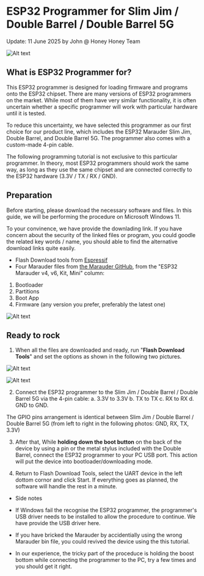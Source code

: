 # ESP32 Programmer for Slim Jim / Double Barrel / Double Barrel 5G
Update: 11 June 2025 by John @ Honey Honey Team

![Alt text](Assets/images/Front.Main.jpg)

## What is ESP32 Programmer for?

This ESP32 programmer is designed for loading firmware and programs onto the ESP32 chipset. There are many versions of ESP32 programmers on the market. While most of them have very similar functionality, it is often uncertain whether a specific programmer will work with particular hardware until it is tested.

To reduce this uncertainty, we have selected this programmer as our first choice for our product line, which includes the ESP32 Marauder Slim Jim, Double Barrel, and Double Barrel 5G. The programmer also comes with a custom-made 4-pin cable.

The following programming tutorial is not exclusive to this particular programmer. In theory, most ESP32 programmers should work the same way, as long as they use the same chipset and are connected correctly to the ESP32 hardware (3.3V / TX / RX / GND).

## Preparation

Before starting, please download the necessary software and files. In this guide, we will be performing the procedure on Microsoft Windows 11. 

To your convinence, we have provide the downlading link. If you have concern about the security of the linked files or program, you could goodle the related key words / name, you should able to find the alternative download links quite easily. 

- Flash Download tools from [Espressif](https://www.espressif.com/en/support/download/other-tools)
- Four Marauder files from [the Marauder GitHub](https://github.com/justcallmekoko/ESP32Marauder/wiki/update-firmware), from the "ESP32 Marauder v4, v6, Kit, Mini" column:
1. Bootloader
2. Partitions
3. Boot App
4. Firmware (any version you prefer, preferably the latest one)

![Alt text](Assets/images/Front.Main.jpg)

## Ready to rock

1. When all the files are downloaded and ready, run "**Flash Download Tools**" and set the options as shown in the following two pictures.
   
![Alt text](Assets/images/Front.Main.jpg)

![Alt text](Assets/images/Front.Main.jpg)

2. Connect the ESP32 programmer to the Slim Jim / Double Barrel / Double Barrel 5G via the 4-pin cable: 
a. 3.3V to 3.3V 
b. TX to TX 
c. RX to RX 
d. GND to GND. 

The GPIO pins arrangement is identical between Slim Jim / Double Barrel / Double Barrel 5G (from left to right in the following photos: GND, RX, TX, 3.3V)

3. After that, While **holding down the boot button** on the back of the device by using a pin or the metal stylus included with the Double Barrel, connect the ESP32 programmer to your PC USB port. This action will put the device into bootloader/downloading mode.
   
5. Return to Flash Download Tools, select the UART device in the left dottom cornor and click Start. If everything goes as planned, the software will handle the rest in a minute.


- Side notes

- If Windows fail the recognise the ESP32 programmer, the programmer's USB driver needs to be installed to allow the procedure to continue. We have provide the USB driver here.
- If you have bricked the Marauder by accidentially using the wrong Marauder bin file, you could revived the device using the this tutorial.
- In our experience, the tricky part of the proceduce is holding the boost bottom while connecting the programmer to the PC,  try a few times and you should get it right. 


